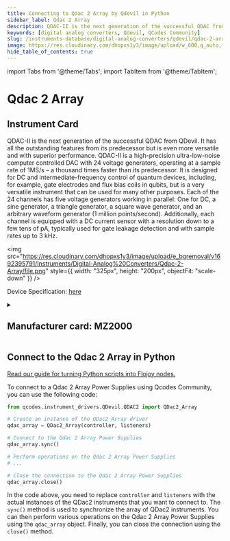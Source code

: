 ```yaml
---
title: Connecting to Qdac 2 Array by Qdevil in Python
sidebar_label: Qdac 2 Array
description: QDAC-II is the next generation of the successful QDAC from QDevil. It has all the outstanding features from its predecessor but is even more versatile and with superior performance. QDAC-II is a high-precision ultra-low-noise computer controlled DAC with 24 voltage generators, operating at a sample rate of 1MS/s – a thousand times faster than its predecessor. It is designed for DC and intermediate-frequency control of quantum devices, including, for example, gate electrodes and flux bias coils in qubits, but is a very versatile instrument that can be used for many other purposes. Each of the 24 channels has five voltage generators working in parallel-> One for DC, a sine generator, a triangle generator, a square wave generator, and an arbitrary waveform generator (1 million points/second). Additionally, each channel is equipped with a DC current sensor with a resolution down to a few tens of pA, typically used for gate leakage detection and with sample rates up to 3 kHz.
keywords: [digital analog converters, Qdevil, QCodes Community]
slug: /instruments-database/digital-analog-converters/qdevil/qdac-2-array
image: https://res.cloudinary.com/dhopxs1y3/image/upload/w_600,q_auto,f_auto/e_bgremoval/v1692395791/Instruments/Digital-Analog%20Converters/Qdac-2-Array/file.jpg
hide_table_of_contents: true
---
```


import Tabs from '@theme/Tabs';
import TabItem from '@theme/TabItem';

# Qdac 2 Array

## Instrument Card

<div className="flex">

<div>

QDAC-II is the next generation of the successful QDAC from QDevil. It has all the outstanding features from its predecessor but is even more versatile and with superior performance. QDAC-II is a high-precision ultra-low-noise computer controlled DAC with 24 voltage generators, operating at a sample rate of 1MS/s – a thousand times faster than its predecessor. It is designed for DC and intermediate-frequency control of quantum devices, including, for example, gate electrodes and flux bias coils in qubits, but is a very versatile instrument that can be used for many other purposes. Each of the 24 channels has five voltage generators working in parallel: One for DC, a sine generator, a triangle generator, a square wave generator, and an arbitrary waveform generator (1 million points/second). Additionally, each channel is equipped with a DC current sensor with a resolution down to a few tens of pA, typically used for gate leakage detection and with sample rates up to 3 kHz.

</div>

<img src="https://res.cloudinary.com/dhopxs1y3/image/upload/e_bgremoval/v1692395791/Instruments/Digital-Analog%20Converters/Qdac-2-Array/file.png" style={{ width: "325px", height: "200px", objectFit: "scale-down" }} />

</div>

<div className="flex text-center">

<p>Device Specification: <a target="\_blank" href="/instruments-database/all-instruments/">here</a></p>

</div>

<details style={{ marginTop: "15px"}}>
<summary><h2>Manufacturer card: MZ2000</h2></summary>

<img src="https://res.cloudinary.com/dhopxs1y3/image/upload/v1692125970/Instruments/Vendor%20Logos/QDevils.png" style={{ width: "100%", height: "170px",objectFit: "scale-down" }} />

Founded in 2016, QDevil is an international quantum technology company focused on developing and manufacturing auxiliary electronics and specialized components, operating from mK to room temperature. The mission is to accelerate research and development in quantum electronics labs. To fulfill the mission QDevil helps customers around the world by supplying world-class auxiliary electronics.

<ul>
  <li>Headquarters: COPENHAGEN, DENMARK</li>
  <li>Yearly Revenue (millions, USD): 2.0</li>
  <li>Vendor Website: <a href="https://qdevil.com/">here</a></li>
</ul>
</details>

## Connect to the Qdac 2 Array in Python

[Read our guide for turning Python scripts into Flojoy nodes.](https://docs.flojoy.ai/custom-nodes/creating-custom-node/)
<Tabs>

<TabItem value="Flojoy" label="Flojoy" className="flojoy-instrument-tabs">

<NodeCardCollection category='WIDGET2000' manufacturer='MZ2000'></NodeCardCollection>

</TabItem>
<TabItem value="QCodes Community" label="QCodes Community">

To connect to a Qdac 2 Array Power Supplies using Qcodes Community, you can use the following code:

```python
from qcodes.instrument_drivers.QDevil.QDAC2 import QDac2_Array

# Create an instance of the QDac2_Array driver
qdac_array = QDac2_Array(controller, listeners)

# Connect to the Qdac 2 Array Power Supplies
qdac_array.sync()

# Perform operations on the Qdac 2 Array Power Supplies
# ...

# Close the connection to the Qdac 2 Array Power Supplies
qdac_array.close()
```

In the code above, you need to replace `controller` and `listeners` with the actual instances of the QDac2 instruments that you want to connect to. The `sync()` method is used to synchronize the array of QDac2 instruments. You can then perform various operations on the Qdac 2 Array Power Supplies using the `qdac_array` object. Finally, you can close the connection using the `close()` method.

</TabItem>
</Tabs>